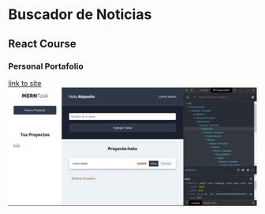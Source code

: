 # Buscador de Noticias

## React Course

### Personal Portafolio

[link to site]()
![Preview Image](./Preview.PNG)
